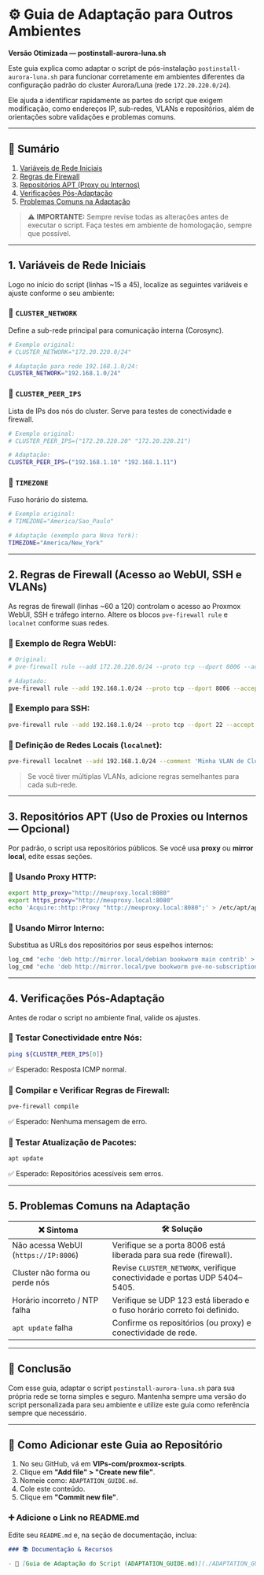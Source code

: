 # ⚙️ Guia de Adaptação para Outros Ambientes  
**Versão Otimizada — postinstall-aurora-luna.sh**

Este guia explica como adaptar o script de pós-instalação `postinstall-aurora-luna.sh` para funcionar corretamente em ambientes diferentes da configuração padrão do cluster Aurora/Luna (rede `172.20.220.0/24`).

Ele ajuda a identificar rapidamente as partes do script que exigem modificação, como endereços IP, sub-redes, VLANs e repositórios, além de orientações sobre validações e problemas comuns.

---

## 📌 Sumário

1. [Variáveis de Rede Iniciais](#1-variáveis-de-rede-iniciais)  
2. [Regras de Firewall](#2-regras-de-firewall-acesso-ao-webui-ssh-e-vlans)  
3. [Repositórios APT (Proxy ou Internos)](#3-repositórios-apt-uso-de-proxies-ou-internos---opcional)  
4. [Verificações Pós-Adaptação](#4-verificações-pós-adaptação)  
5. [Problemas Comuns na Adaptação](#5-problemas-comuns-na-adaptação)  

> ⚠️ **IMPORTANTE:** Sempre revise todas as alterações antes de executar o script. Faça testes em ambiente de homologação, sempre que possível.

---

## 1. Variáveis de Rede Iniciais

Logo no início do script (linhas ~15 a 45), localize as seguintes variáveis e ajuste conforme o seu ambiente:

### 🔸 `CLUSTER_NETWORK`
Define a sub-rede principal para comunicação interna (Corosync).

```bash
# Exemplo original:
# CLUSTER_NETWORK="172.20.220.0/24"

# Adaptação para rede 192.168.1.0/24:
CLUSTER_NETWORK="192.168.1.0/24"
```

### 🔸 `CLUSTER_PEER_IPS`
Lista de IPs dos nós do cluster. Serve para testes de conectividade e firewall.

```bash
# Exemplo original:
# CLUSTER_PEER_IPS=("172.20.220.20" "172.20.220.21")

# Adaptação:
CLUSTER_PEER_IPS=("192.168.1.10" "192.168.1.11")
```

### 🔸 `TIMEZONE`
Fuso horário do sistema.

```bash
# Exemplo original:
# TIMEZONE="America/Sao_Paulo"

# Adaptação (exemplo para Nova York):
TIMEZONE="America/New_York"
```

---

## 2. Regras de Firewall (Acesso ao WebUI, SSH e VLANs)

As regras de firewall (linhas ~60 a 120) controlam o acesso ao Proxmox WebUI, SSH e tráfego interno. Altere os blocos `pve-firewall rule` e `localnet` conforme suas redes.

### 🔸 Exemplo de Regra WebUI:

```bash
# Original:
# pve-firewall rule --add 172.20.220.0/24 --proto tcp --dport 8006 --accept

# Adaptado:
pve-firewall rule --add 192.168.1.0/24 --proto tcp --dport 8006 --accept --comment 'Acesso WebUI da Minha Rede'
```

### 🔸 Exemplo para SSH:

```bash
pve-firewall rule --add 192.168.1.0/24 --proto tcp --dport 22 --accept --comment 'Acesso SSH da Minha Rede'
```

### 🔸 Definição de Redes Locais (`localnet`):

```bash
pve-firewall localnet --add 192.168.1.0/24 --comment 'Minha VLAN de Cluster'
```

> Se você tiver múltiplas VLANs, adicione regras semelhantes para cada sub-rede.

---

## 3. Repositórios APT (Uso de Proxies ou Internos — Opcional)

Por padrão, o script usa repositórios públicos. Se você usa **proxy** ou **mirror local**, edite essas seções.

### 🔸 Usando Proxy HTTP:

```bash
export http_proxy="http://meuproxy.local:8080"
export https_proxy="http://meuproxy.local:8080"
echo 'Acquire::http::Proxy "http://meuproxy.local:8080";' > /etc/apt/apt.conf.d/00proxy
```

### 🔸 Usando Mirror Interno:

Substitua as URLs dos repositórios por seus espelhos internos:

```bash
log_cmd "echo 'deb http://mirror.local/debian bookworm main contrib' > /etc/apt/sources.list"
log_cmd "echo 'deb http://mirror.local/pve bookworm pve-no-subscription' > /etc/apt/sources.list.d/pve-no-subscription.list"
```

---

## 4. Verificações Pós-Adaptação

Antes de rodar o script no ambiente final, valide os ajustes.

### 🔸 Testar Conectividade entre Nós:

```bash
ping ${CLUSTER_PEER_IPS[0]}
```

✅ Esperado: Resposta ICMP normal.

### 🔸 Compilar e Verificar Regras de Firewall:

```bash
pve-firewall compile
```

✅ Esperado: Nenhuma mensagem de erro.

### 🔸 Testar Atualização de Pacotes:

```bash
apt update
```

✅ Esperado: Repositórios acessíveis sem erros.

---

## 5. Problemas Comuns na Adaptação

| ❌ Sintoma                              | 🛠️ Solução                                                                 |
|----------------------------------------|----------------------------------------------------------------------------|
| Não acessa WebUI (`https://IP:8006`)  | Verifique se a porta 8006 está liberada para sua rede (firewall).         |
| Cluster não forma ou perde nós         | Revise `CLUSTER_NETWORK`, verifique conectividade e portas UDP 5404–5405. |
| Horário incorreto / NTP falha         | Verifique se UDP 123 está liberado e o fuso horário correto foi definido. |
| `apt update` falha                    | Confirme os repositórios (ou proxy) e conectividade de rede.              |

---

## 🚀 Conclusão

Com esse guia, adaptar o script `postinstall-aurora-luna.sh` para sua própria rede se torna simples e seguro. Mantenha sempre uma versão do script personalizada para seu ambiente e utilize este guia como referência sempre que necessário.

---

## 📘 Como Adicionar este Guia ao Repositório

1. No seu GitHub, vá em **VIPs-com/proxmox-scripts**.  
2. Clique em **"Add file" > "Create new file"**.  
3. Nomeie como: `ADAPTATION_GUIDE.md`.  
4. Cole este conteúdo.  
5. Clique em **"Commit new file"**.

### ➕ Adicione o Link no README.md

Edite seu `README.md` e, na seção de documentação, inclua:

```markdown
### 📚 Documentação & Recursos

- 🔧 [Guia de Adaptação do Script (ADAPTATION_GUIDE.md)](./ADAPTATION_GUIDE.md)
```
